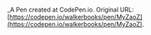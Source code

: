 # 
 _A Pen created at CodePen.io. Original URL: [https://codepen.io/walkerbooks/pen/MyZaoZ](https://codepen.io/walkerbooks/pen/MyZaoZ).

 